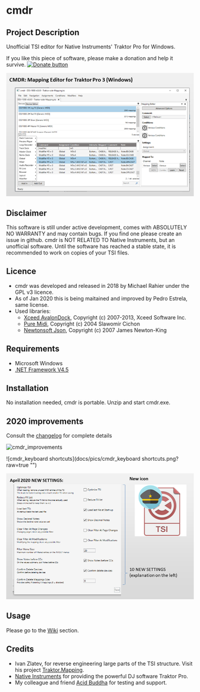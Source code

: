 # cmdr
## Project Description
Unofficial TSI editor for Native Instruments' Traktor Pro for Windows. 

If you like this piece of software, please make a donation and help it survive. 
[![Donate button](https://www.paypalobjects.com/en_US/i/btn/btn_donate_SM.gif)](https://www.paypal.com/cgi-bin/webscr?cmd=_s-xclick&hosted_button_id=9BNNTDQF4X782 "Donate")

![cmdr_summary](docs/pics/cmdr_summary.png?raw=true)

## Disclaimer
This software is still under active development, comes with ABSOLUTELY NO WARRANTY and may contain bugs. 
If you find one please create an issue in github.
cmdr is NOT RELATED TO Native Instruments, but an unofficial software.
Until the software has reached a stable state, it is recommended to work on copies of your TSI files.

## Licence
* cmdr was developed and released in 2018 by Michael Rahier under the GPL v3 licence.
* As of Jan 2020 this is being maitained and improved by Pedro Estrela, same license.
* Used libraries:
  * [Xceed AvalonDock](http://avalondock.codeplex.com), Copyright (c) 2007-2013, Xceed Software Inc. 
  * [Pure Midi](https://puremidi.codeplex.com), Copyright (c) 2004 Slawomir Cichon
  * [Newtonsoft Json](http://www.newtonsoft.com/json), Copyright (c) 2007 James Newton-King

## Requirements
* Microsoft Windows
* [.NET Framework V4.5](https://www.microsoft.com/en-US/download/details.aspx?id=30653)

## Installation
No installation needed, cmdr is portable. Unzip and start cmdr.exe.

## 2020 improvements

Consult the [changelog](docs/development/Change_Log.md) for complete details


![cmdr_improvements](docs/pics/cmdr_improvementd.png?raw=true "")

![cmdr_keyboard shortcuts](docs/pics/cmdr_keyboard shortcuts.png?raw=true "")

![cmdr_settings](docs/pics/cmdr_settings.png?raw=true "dede")



## Usage
Please go to the [Wiki](https://github.com/TakTraum/cmdr/wiki) section.

## Credits
* Ivan Zlatev, for reverse engineering large parts of the TSI structure. Visit his project [Traktor.Mapping](https://github.com/ivanz/Traktor.Mapping).
* [Native Instruments](www.native-instruments.com/) for providing the powerful DJ software Traktor Pro.
* My colleague and friend [Acid Buddha](http://www.acidbuddha.com/) for testing and support. 
